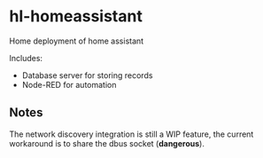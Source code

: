 # hl-homeassistant
Home deployment of home assistant

Includes:
 - Database server for storing records
 - Node-RED for automation


## Notes

The network discovery integration is still a WIP feature, the current workaround is to share the dbus socket (**dangerous**).
